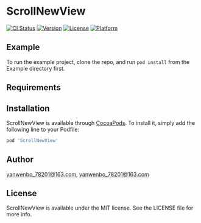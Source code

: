 # ScrollNewView

[![CI Status](https://img.shields.io/travis/yanwenbo_78201@163.com/ScrollNewView.svg?style=flat)](https://travis-ci.org/yanwenbo_78201@163.com/ScrollNewView)
[![Version](https://img.shields.io/cocoapods/v/ScrollNewView.svg?style=flat)](https://cocoapods.org/pods/ScrollNewView)
[![License](https://img.shields.io/cocoapods/l/ScrollNewView.svg?style=flat)](https://cocoapods.org/pods/ScrollNewView)
[![Platform](https://img.shields.io/cocoapods/p/ScrollNewView.svg?style=flat)](https://cocoapods.org/pods/ScrollNewView)

## Example

To run the example project, clone the repo, and run `pod install` from the Example directory first.

## Requirements

## Installation

ScrollNewView is available through [CocoaPods](https://cocoapods.org). To install
it, simply add the following line to your Podfile:

```ruby
pod 'ScrollNewView'
```

## Author

yanwenbo_78201@163.com, yanwenbo_78201@163.com

## License

ScrollNewView is available under the MIT license. See the LICENSE file for more info.
